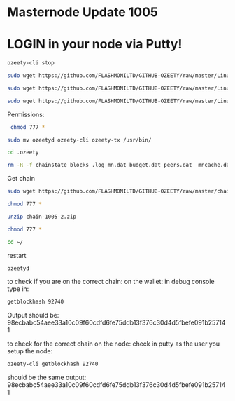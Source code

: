 # Masternode Update 1005 
	

# LOGIN in your node via Putty! 

```bash
ozeety-cli stop
```
```bash
sudo wget https://github.com/FLASHMONILTD/GITHUB-OZEETY/raw/master/Linux-Wallet/ozeetyd
```
```bash
sudo wget https://github.com/FLASHMONILTD/GITHUB-OZEETY/raw/master/Linux-Wallet/ozeety-tx
```
```bash
sudo wget https://github.com/FLASHMONILTD/GITHUB-OZEETY/raw/master/Linux-Wallet/ozeety-cli
```
Permissions:
```bash
 chmod 777 *
```

```bash
sudo mv ozeetyd ozeety-cli ozeety-tx /usr/bin/
```
```bash
cd .ozeety
```
```bash
rm -R -f chainstate blocks .log mn.dat budget.dat peers.dat  mncache.dat mnpayments.dat fee_estimates.dat db.log debug.log database/ backups/ ozeety.pid .lock
```
Get chain 
```bash
sudo wget https://github.com/FLASHMONILTD/GITHUB-OZEETY/raw/master/chain-1005-2.zip
```
```bash
chmod 777 *
```
```bash
unzip chain-1005-2.zip
```

```bash
chmod 777 *
```

```bash
cd ~/
```
restart
```bash
ozeetyd 
```


to check if you are on the correct chain: 
on the wallet: in debug console type in: 
```bash
getblockhash 92740
```
Output should be: 
98ecbabc54aee33a10c09f60cdfd6fe75ddb13f376c30d4d5fbefe091b257141


to check for the correct chain on the node: 
check in putty as the user you setup the node: 
```bash
ozeety-cli getblockhash 92740
```
should be the same output:
98ecbabc54aee33a10c09f60cdfd6fe75ddb13f376c30d4d5fbefe091b257141
